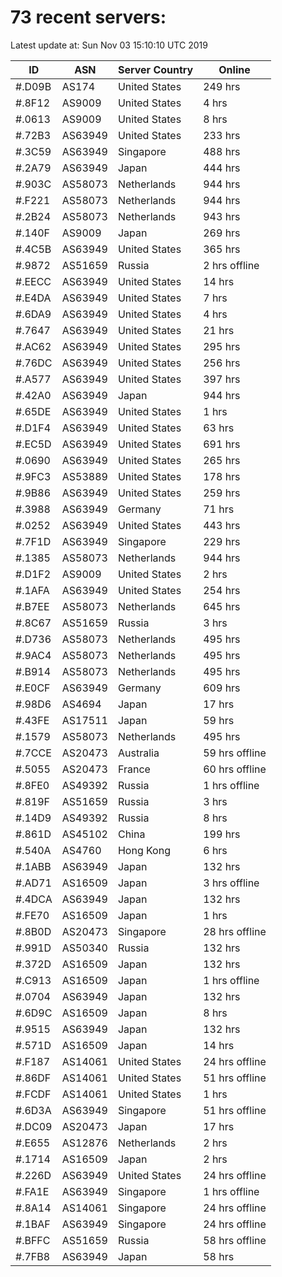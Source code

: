 # 73 recent servers:

Latest update at: Sun Nov 03 15:10:10 UTC 2019

| ID | ASN | Server Country | Online |
| -- | --- | -------------- | ------ |
| #.D09B | AS174 | United States | 249 hrs |
| #.8F12 | AS9009 | United States | 4 hrs |
| #.0613 | AS9009 | United States | 8 hrs |
| #.72B3 | AS63949 | United States | 233 hrs |
| #.3C59 | AS63949 | Singapore | 488 hrs |
| #.2A79 | AS63949 | Japan | 444 hrs |
| #.903C | AS58073 | Netherlands | 944 hrs |
| #.F221 | AS58073 | Netherlands | 944 hrs |
| #.2B24 | AS58073 | Netherlands | 943 hrs |
| #.140F | AS9009 | Japan | 269 hrs |
| #.4C5B | AS63949 | United States | 365 hrs |
| #.9872 | AS51659 | Russia | 2 hrs offline |
| #.EECC | AS63949 | United States | 14 hrs |
| #.E4DA | AS63949 | United States | 7 hrs |
| #.6DA9 | AS63949 | United States | 4 hrs |
| #.7647 | AS63949 | United States | 21 hrs |
| #.AC62 | AS63949 | United States | 295 hrs |
| #.76DC | AS63949 | United States | 256 hrs |
| #.A577 | AS63949 | United States | 397 hrs |
| #.42A0 | AS63949 | Japan | 944 hrs |
| #.65DE | AS63949 | United States | 1 hrs |
| #.D1F4 | AS63949 | United States | 63 hrs |
| #.EC5D | AS63949 | United States | 691 hrs |
| #.0690 | AS63949 | United States | 265 hrs |
| #.9FC3 | AS53889 | United States | 178 hrs |
| #.9B86 | AS63949 | United States | 259 hrs |
| #.3988 | AS63949 | Germany | 71 hrs |
| #.0252 | AS63949 | United States | 443 hrs |
| #.7F1D | AS63949 | Singapore | 229 hrs |
| #.1385 | AS58073 | Netherlands | 944 hrs |
| #.D1F2 | AS9009 | United States | 2 hrs |
| #.1AFA | AS63949 | United States | 254 hrs |
| #.B7EE | AS58073 | Netherlands | 645 hrs |
| #.8C67 | AS51659 | Russia | 3 hrs |
| #.D736 | AS58073 | Netherlands | 495 hrs |
| #.9AC4 | AS58073 | Netherlands | 495 hrs |
| #.B914 | AS58073 | Netherlands | 495 hrs |
| #.E0CF | AS63949 | Germany | 609 hrs |
| #.98D6 | AS4694 | Japan | 17 hrs |
| #.43FE | AS17511 | Japan | 59 hrs |
| #.1579 | AS58073 | Netherlands | 495 hrs |
| #.7CCE | AS20473 | Australia | 59 hrs offline |
| #.5055 | AS20473 | France | 60 hrs offline |
| #.8FE0 | AS49392 | Russia | 1 hrs offline |
| #.819F | AS51659 | Russia | 3 hrs |
| #.14D9 | AS49392 | Russia | 8 hrs |
| #.861D | AS45102 | China | 199 hrs |
| #.540A | AS4760 | Hong Kong | 6 hrs |
| #.1ABB | AS63949 | Japan | 132 hrs |
| #.AD71 | AS16509 | Japan | 3 hrs offline |
| #.4DCA | AS63949 | Japan | 132 hrs |
| #.FE70 | AS16509 | Japan | 1 hrs |
| #.8B0D | AS20473 | Singapore | 28 hrs offline |
| #.991D | AS50340 | Russia | 132 hrs |
| #.372D | AS16509 | Japan | 132 hrs |
| #.C913 | AS16509 | Japan | 1 hrs offline |
| #.0704 | AS63949 | Japan | 132 hrs |
| #.6D9C | AS16509 | Japan | 8 hrs |
| #.9515 | AS63949 | Japan | 132 hrs |
| #.571D | AS16509 | Japan | 14 hrs |
| #.F187 | AS14061 | United States | 24 hrs offline |
| #.86DF | AS14061 | United States | 51 hrs offline |
| #.FCDF | AS14061 | United States | 1 hrs |
| #.6D3A | AS63949 | Singapore | 51 hrs offline |
| #.DC09 | AS20473 | Japan | 17 hrs |
| #.E655 | AS12876 | Netherlands | 2 hrs |
| #.1714 | AS16509 | Japan | 2 hrs |
| #.226D | AS63949 | United States | 24 hrs offline |
| #.FA1E | AS63949 | Singapore | 1 hrs offline |
| #.8A14 | AS14061 | Singapore | 24 hrs offline |
| #.1BAF | AS63949 | Singapore | 24 hrs offline |
| #.BFFC | AS51659 | Russia | 58 hrs offline |
| #.7FB8 | AS63949 | Japan | 58 hrs |

